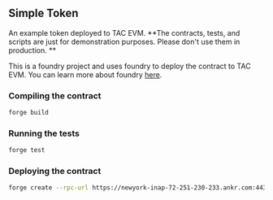 ## Simple Token

An example token deployed to TAC EVM. **The contracts, tests, and scripts are just for demonstration purposes. Please don't use them in production. **

This is a foundry project and uses foundry to deploy the contract to TAC EVM. You can learn more about foundry [here](https://book.getfoundry.sh/).

### Compiling the contract

```bash
forge build
```

### Running the tests

```bash
forge test
```

### Deploying the contract

```bash
forge create --rpc-url https://newyork-inap-72-251-230-233.ankr.com:443/tac_tacd_testnet_full_rpc_1 --private-key $PRIVATE_KEY src/token.sol:ExampleToken
```
